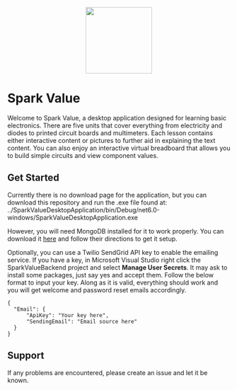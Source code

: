 <p align="center">
  <img src="https://user-images.githubusercontent.com/79991950/206536577-c8fde399-9803-4435-9394-aa0d97a354bb.png" width="150" />
</p>

# Spark Value
Welcome to Spark Value, a desktop application designed for learning basic electronics. There are five units that cover everything from electricity and diodes to printed circuit boards and multimeters. Each lesson contains either interactive content or pictures to further aid in explaining the text content. You can also enjoy an interactive virtual breadboard that allows you to build simple circuits and view component values.

## Get Started
Currently there is no download page for the application, but you can download this repository and run the .exe file found at: ../SparkValueDesktopApplication/bin/Debug/net6.0-windows/SparkValueDesktopApplication.exe

However, you will need MongoDB installed for it to work properly. You can download it [here](https://www.mongodb.com/docs/manual/installation/) and follow their directions to get it setup. 

Optionally, you can use a Twilio SendGrid API key to enable the emailing service. If you have a key, in Microsoft Visual Studio right click the SparkValueBackend project and select **Manage User Secrets**. It may ask to install some packages, just say yes and accept them. Follow the below format to input your key. Along as it is valid, everything should work and you will get welcome and password reset emails accordingly.

~~~
{
  "Email": {
      "ApiKey": "Your key here",
      "SendingEmail": "Email source here"
  }
}
~~~

## Support
If any problems are encountered, please create an issue and let it be known.
